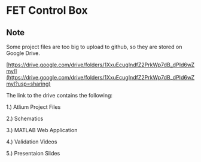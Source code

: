 # FET Control Box

## Note

Some project files are too big to upload to github, so they are stored on Google Drive.

[https://drive.google.com/drive/folders/1XxuEcugIndfZ2PrkWp7dB_dPId6wZmyl](https://drive.google.com/drive/folders/1XxuEcugIndfZ2PrkWp7dB_dPId6wZmyl?usp=sharing)

The link to the drive contains the following:

1.) Atlium Project Files

2.) Schematics

3.) MATLAB Web Application

4.) Validation Videos

5.) Presentaion Slides
